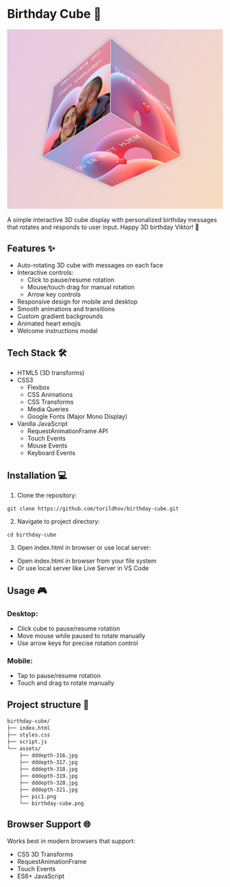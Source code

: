 # Birthday Cube 🎁
![Birthday Cube Preview](assets/birthday-cube.png)

A simple interactive 3D cube display with personalized birthday messages that rotates and  responds to user input. Happy 3D birthday Viktor! 🎉

## Features ✨

- Auto-rotating 3D cube with messages on each face
- Interactive controls:
  - Click to pause/resume rotation
  - Mouse/touch drag for manual rotation
  - Arrow key controls
- Responsive design for mobile and desktop
- Smooth animations and transitions
- Custom gradient backgrounds
- Animated heart emojis
- Welcome instructions modal

## Tech Stack 🛠

- HTML5 (3D transforms)
- CSS3
  - Flexbox
  - CSS Animations
  - CSS Transforms
  - Media Queries
  - Google Fonts (Major Mono Display)
- Vanilla JavaScript
  - RequestAnimationFrame API
  - Touch Events
  - Mouse Events
  - Keyboard Events

## Installation 💻

1. Clone the repository:
```
git clone https://github.com/torildhov/birthday-cube.git
```

2. Navigate to project directory:
```
cd birthday-cube
```

3. Open index.html in browser or use local server:
- Open index.html in browser from your file system
- Or use local server like Live Server in VS Code

## Usage 🎮
### Desktop:
- Click cube to pause/resume rotation
- Move mouse while paused to rotate manually
- Use arrow keys for precise rotation control

### Mobile:
- Tap to pause/resume rotation
- Touch and drag to rotate manually

## Project structure 📁
```
birthday-cube/
├── index.html
├── styles.css
├── script.js
└── assets/
    ├── dddepth-316.jpg
    ├── dddepth-317.jpg
    ├── dddepth-318.jpg
    ├── dddepth-319.jpg
    ├── dddepth-320.jpg
    ├── dddepth-321.jpg
    ├── pic1.png
    └── birthday-cube.png
```

## Browser Support 🌐
Works best in modern browsers that support:

- CSS 3D Transforms
- RequestAnimationFrame
- Touch Events
- ES6+ JavaScript

